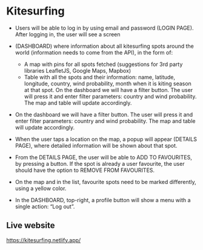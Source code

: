 # Kitesurfing

- Users will be able to log in by using email and password (LOGIN PAGE).
  After logging in, the user will see a screen
- (DASHBOARD) where information about all kitesurfing spots around the world (information needs to come from the API), in the form of:

  - A map with pins for all spots fetched (suggestions for 3rd party libraries LeafletJS, Google Maps, Mapbox)
  - Table with all the spots and their information: name, latitude, longitude, country, wind probability, month when it is kiting season at that spot.
    On the dashboard we will have a filter button. The user will press it and enter filter parameters: country and wind probability. The map and table will update accordingly.

- On the dashboard we will have a filter button. The user will press it and enter filter parameters: country and wind probability. The map and table will update accordingly.
- When the user taps a location on the map, a popup will appear (DETAILS PAGE), where detailed information will be shown about that spot.
- From the DETAILS PAGE, the user will be able to ADD TO FAVOURITES, by pressing a button. If the spot is already a user favourite, the user should have the option to REMOVE FROM FAVOURITES.
- On the map and in the list, favourite spots need to be marked differently, using a yellow color.
- In the DASHBOARD, top-right, a profile button will show a menu with a single action: “Log out”.

## Live website
https://kitesurfing.netlify.app/
